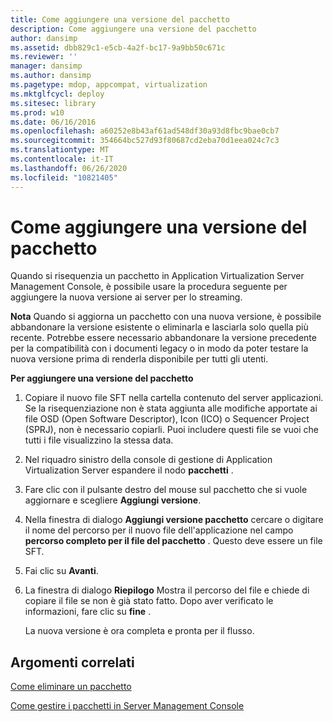 ```yaml
---
title: Come aggiungere una versione del pacchetto
description: Come aggiungere una versione del pacchetto
author: dansimp
ms.assetid: dbb829c1-e5cb-4a2f-bc17-9a9bb50c671c
ms.reviewer: ''
manager: dansimp
ms.author: dansimp
ms.pagetype: mdop, appcompat, virtualization
ms.mktglfcycl: deploy
ms.sitesec: library
ms.prod: w10
ms.date: 06/16/2016
ms.openlocfilehash: a60252e8b43af61ad548df30a93d8fbc9bae0cb7
ms.sourcegitcommit: 354664bc527d93f80687cd2eba70d1eea024c7c3
ms.translationtype: MT
ms.contentlocale: it-IT
ms.lasthandoff: 06/26/2020
ms.locfileid: "10821405"
---
```

# Come aggiungere una versione del pacchetto


Quando si risequenzia un pacchetto in Application Virtualization Server Management Console, è possibile usare la procedura seguente per aggiungere la nuova versione ai server per lo streaming.

**Nota**  Quando si aggiorna un pacchetto con una nuova versione, è possibile abbandonare la versione esistente o eliminarla e lasciarla solo quella più recente. Potrebbe essere necessario abbandonare la versione precedente per la compatibilità con i documenti legacy o in modo da poter testare la nuova versione prima di renderla disponibile per tutti gli utenti.

 

**Per aggiungere una versione del pacchetto**

1.  Copiare il nuovo file SFT nella cartella contenuto del server applicazioni. Se la risequenziazione non è stata aggiunta alle modifiche apportate ai file OSD (Open Software Descriptor), Icon (ICO) o Sequencer Project (SPRJ), non è necessario copiarli. Puoi includere questi file se vuoi che tutti i file visualizzino la stessa data.

2.  Nel riquadro sinistro della console di gestione di Application Virtualization Server espandere il nodo **pacchetti** .

3.  Fare clic con il pulsante destro del mouse sul pacchetto che si vuole aggiornare e scegliere **Aggiungi versione**.

4.  Nella finestra di dialogo **Aggiungi versione pacchetto** cercare o digitare il nome del percorso per il nuovo file dell'applicazione nel campo **percorso completo per il file del pacchetto** . Questo deve essere un file SFT.

5.  Fai clic su **Avanti**.

6.  La finestra di dialogo **Riepilogo** Mostra il percorso del file e chiede di copiare il file se non è già stato fatto. Dopo aver verificato le informazioni, fare clic su **fine** .

    La nuova versione è ora completa e pronta per il flusso.

## Argomenti correlati


[Come eliminare un pacchetto](how-to-delete-a-packageserver.md)

[Come gestire i pacchetti in Server Management Console](how-to-manage-packages-in-the-server-management-console.md)

 

 





